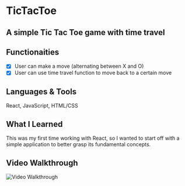 # TicTacToe

A simple Tic Tac Toe game with time travel
---
## Functionaities
* [x] User can make a move (alternating between X and O)
* [x] User can use time travel function to move back to a certain move

## Languages & Tools
React, JavaScript, HTML/CSS

## What I Learned
This was my first time working with React, so I wanted to start off with a simple application to better grasp its fundamental concepts.

## Video Walkthrough
<img src='http://g.recordit.co/U8xZN3886M.gif' width='' alt='Video Walkthrough' />


